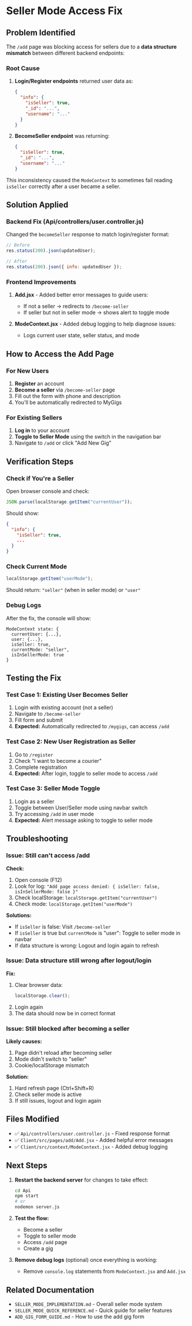 # Seller Mode Access Fix

## Problem Identified

The `/add` page was blocking access for sellers due to a **data structure mismatch** between different backend endpoints:

### Root Cause

1. **Login/Register endpoints** returned user data as:

   ```json
   {
     "info": {
       "isSeller": true,
       "_id": "...",
       "username": "..."
     }
   }
   ```

2. **BecomeSeller endpoint** was returning:
   ```json
   {
     "isSeller": true,
     "_id": "...",
     "username": "..."
   }
   ```

This inconsistency caused the `ModeContext` to sometimes fail reading `isSeller` correctly after a user became a seller.

## Solution Applied

### Backend Fix (Api/controllers/user.controller.js)

Changed the `becomeSeller` response to match login/register format:

```javascript
// Before
res.status(200).json(updatedUser);

// After
res.status(200).json({ info: updatedUser });
```

### Frontend Improvements

1. **Add.jsx** - Added better error messages to guide users:

   - If not a seller → redirects to `/become-seller`
   - If seller but not in seller mode → shows alert to toggle mode

2. **ModeContext.jsx** - Added debug logging to help diagnose issues:
   - Logs current user state, seller status, and mode

## How to Access the Add Page

### For New Users

1. **Register** an account
2. **Become a seller** via `/become-seller` page
3. Fill out the form with phone and description
4. You'll be automatically redirected to MyGigs

### For Existing Sellers

1. **Log in** to your account
2. **Toggle to Seller Mode** using the switch in the navigation bar
3. Navigate to `/add` or click "Add New Gig"

## Verification Steps

### Check if You're a Seller

Open browser console and check:

```javascript
JSON.parse(localStorage.getItem("currentUser"));
```

Should show:

```json
{
  "info": {
    "isSeller": true,
    ...
  }
}
```

### Check Current Mode

```javascript
localStorage.getItem("userMode");
```

Should return: `"seller"` (when in seller mode) or `"user"`

### Debug Logs

After the fix, the console will show:

```
ModeContext state: {
  currentUser: {...},
  user: {...},
  isSeller: true,
  currentMode: "seller",
  isInSellerMode: true
}
```

## Testing the Fix

### Test Case 1: Existing User Becomes Seller

1. Login with existing account (not a seller)
2. Navigate to `/become-seller`
3. Fill form and submit
4. **Expected:** Automatically redirected to `/mygigs`, can access `/add`

### Test Case 2: New User Registration as Seller

1. Go to `/register`
2. Check "I want to become a courier"
3. Complete registration
4. **Expected:** After login, toggle to seller mode to access `/add`

### Test Case 3: Seller Mode Toggle

1. Login as a seller
2. Toggle between User/Seller mode using navbar switch
3. Try accessing `/add` in user mode
4. **Expected:** Alert message asking to toggle to seller mode

## Troubleshooting

### Issue: Still can't access /add

**Check:**

1. Open console (F12)
2. Look for log: `"Add page access denied: { isSeller: false, isInSellerMode: false }"`
3. Check localStorage: `localStorage.getItem("currentUser")`
4. Check mode: `localStorage.getItem("userMode")`

**Solutions:**

- If `isSeller` is false: Visit `/become-seller`
- If `isSeller` is true but `currentMode` is "user": Toggle to seller mode in navbar
- If data structure is wrong: Logout and login again to refresh

### Issue: Data structure still wrong after logout/login

**Fix:**

1. Clear browser data:
   ```javascript
   localStorage.clear();
   ```
2. Login again
3. The data should now be in correct format

### Issue: Still blocked after becoming a seller

**Likely causes:**

1. Page didn't reload after becoming seller
2. Mode didn't switch to "seller"
3. Cookie/localStorage mismatch

**Solution:**

1. Hard refresh page (Ctrl+Shift+R)
2. Check seller mode is active
3. If still issues, logout and login again

## Files Modified

- ✅ `Api/controllers/user.controller.js` - Fixed response format
- ✅ `Client/src/pages/add/Add.jsx` - Added helpful error messages
- ✅ `Client/src/context/ModeContext.jsx` - Added debug logging

## Next Steps

1. **Restart the backend server** for changes to take effect:

   ```bash
   cd Api
   npm start
   # or
   nodemon server.js
   ```

2. **Test the flow:**

   - Become a seller
   - Toggle to seller mode
   - Access `/add` page
   - Create a gig

3. **Remove debug logs** (optional) once everything is working:
   - Remove `console.log` statements from `ModeContext.jsx` and `Add.jsx`

## Related Documentation

- `SELLER_MODE_IMPLEMENTATION.md` - Overall seller mode system
- `SELLER_MODE_QUICK_REFERENCE.md` - Quick guide for seller features
- `ADD_GIG_FORM_GUIDE.md` - How to use the add gig form
